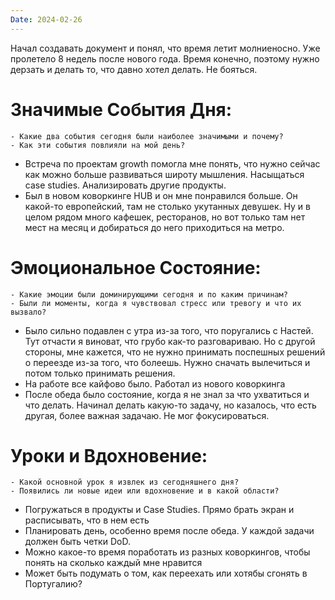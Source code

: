 ```yaml
---
Date: 2024-02-26
---
```



Начал создавать документ и понял, что время летит молниеносно. Уже пролетело 8 недель после нового года. Время конечно, поэтому нужно дерзать и делать то, что давно хотел делать. Не бояться. 
# **Значимые События Дня:**
```
- Какие два события сегодня были наиболее значимыми и почему?
- Как эти события повлияли на мой день?
```
- Встреча по проектам growth помогла мне понять, что нужно сейчас как можно больше развиваться широту мышления. Насыщаться case studies. Анализировать другие продукты. 
- Был в новом коворкинге HUB и он мне понравился больше. Он какой-то европейский, там не столько укутанных девушек. Ну и в целом рядом много кафешек, ресторанов, но вот только там нет мест на месяц и добираться до него приходиться на метро. 

#  **Эмоциональное Состояние:**
```
- Какие эмоции были доминирующими сегодня и по каким причинам?
- Были ли моменты, когда я чувствовал стресс или тревогу и что их вызвало?
```
- Было сильно подавлен с утра из-за того, что поругались с Настей. Тут отчасти я виноват, что грубо как-то разговариваю. Но с другой стороны, мне кажется, что не нужно принимать поспешных решений о переезде из-за того, что болеешь. Нужно сначать вылечиться и потом только принимать решения.
- На работе все кайфово было. Работал из нового коворкинга
- После обеда было состояние, когда я не знал за что ухватиться и что делать. Начинал делать какую-то задачу, но казалось, что есть другая, более важная задачаю. Не мог фокусироваться. 

# Уроки и Вдохновение:
```
- Какой основной урок я извлек из сегодняшнего дня?
- Появились ли новые идеи или вдохновение и в какой области?
```
- Погружаться в продукты и Case Studies. Прямо брать экран и расписывать, что в нем есть
- Планировать день, особенно время после обеда. У каждой задачи должен быть четки DoD.
- Можно какое-то время поработать из разных коворкингов, чтобы понять на сколько каждый мне нравится
- Может быть подумать о том, как переехать или хотябы сгонять в Португалию? 
